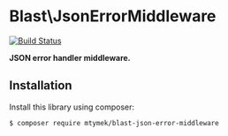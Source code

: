 Blast\JsonErrorMiddleware
=========================

[![Build Status](https://travis-ci.org/mtymek/blast-json-error-middleware.svg?branch=master)](https://travis-ci.org/mtymek/blast-json-error-middleware)

**JSON error handler middleware.**

## Installation

Install this library using composer:

```
$ composer require mtymek/blast-json-error-middleware
```
